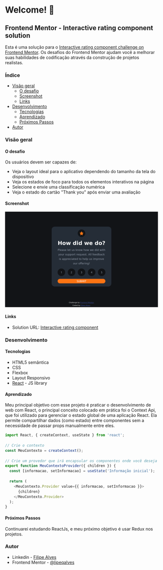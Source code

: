 # Welcome! 👋

## Frontend Mentor - Interactive rating component solution

Esta é uma solução para o [Interactive rating component challenge on Frontend Mentor](https://www.frontendmentor.io/challenges/interactive-rating-component-koxpeBUmI). Os desafios do Frontend Mentor ajudam você a melhorar suas habilidades de codificação através da construção de projetos realistas.

### Índice

- [Visão geral](#visão-geral)
  - [O desafio](#o-desafio)
  - [Screenshot](#screenshot)
  - [Links](#links)
- [Desenvolvimento](#desenvolvimento)
  - [Tecnologias](#tecnologias)
  - [Aprendizado](#aprendizado)
  - [Próximos Passos](#próximos-passos)
- [Autor](#autor)

### Visão geral

#### O desafio

Os usuários devem ser capazes de:

- Veja o layout ideal para o aplicativo dependendo do tamanho da tela do dispositivo
- Veja os estados de foco para todos os elementos interativos na página
- Selecione e envie uma classificação numérica
- Veja o estado do cartão "Thank you" após enviar uma avaliação

#### Screenshot

![Alt text](image.png)

#### Links

- Solution URL: [Interactive rating component](https://interactive-rating-component-omega-mauve.vercel.app/)

### Desenvolvimento

#### Tecnologias

- HTML5 semântica
- CSS
- Flexbox
- Layout Responsivo
- [React](https://reactjs.org/) - JS library

#### Aprendizado

Meu principal objetivo com esse projeto é praticar o desenvolvimento de web com React, o principal conceito colocado em prática foi o Context Api, que foi utilizado para gerenciar o estado global de uma aplicação React. Ela permite compartilhar dados (como estado) entre componentes sem a necessidade de passar props manualmente entre eles.

```js
import React, { createContext, useState } from 'react';

// Crie o contexto
const MeuContexto = createContext();

// Crie um provedor que irá encapsular os componentes onde você deseja compartilhar informações
export function MeuContextoProvider({ children }) {
  const [informacao, setInformacao] = useState('Informação inicial');

  return (
    <MeuContexto.Provider value={{ informacao, setInformacao }}>
      {children}
    </MeuContexto.Provider>
  );
}
```

#### Próximos Passos

Continuarei estudando ReactJs, e meu próximo objetivo é usar Redux nos projetos.

### Autor

- Linkedin - [Filipe Alves](https://www.linkedin.com/in/filipeqalves/)
- Frontend Mentor - [@lipeqalves](https://www.frontendmentor.io/profile/lipeqalves)
